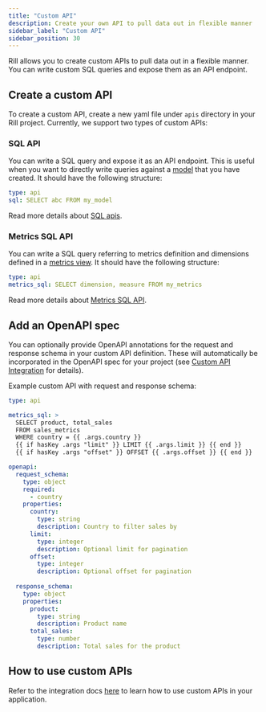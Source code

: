 ```yaml
---
title: "Custom API"
description: Create your own API to pull data out in flexible manner 
sidebar_label: "Custom API"
sidebar_position: 30
---
```


Rill allows you to create custom APIs to pull data out in a flexible manner. You can write custom SQL queries and expose them as an API endpoint.

## Create a custom API

To create a custom API, create a new yaml file under `apis` directory in your Rill project. Currently, we support two types of custom APIs:

### SQL API

You can write a SQL query and expose it as an API endpoint. This is useful when you want to directly write queries against a [model](/build/models/models.md) that you have created. It should have the following structure:
    
```yaml
type: api
sql: SELECT abc FROM my_model
```

Read more details about [SQL apis](./sql-api.md).

### Metrics SQL API

You can write a SQL query referring to metrics definition and dimensions defined in a [metrics view](/build/metrics-view/metrics-view.md). 
It should have the following structure:
    
```yaml
type: api
metrics_sql: SELECT dimension, measure FROM my_metrics
```

Read more details about [Metrics SQL API](./metrics-sql-api.md).

## Add an OpenAPI spec

You can optionally provide OpenAPI annotations for the request and response schema in your custom API definition. These will automatically be incorporated in the OpenAPI spec for your project (see [Custom API Integration](/integrate/custom-api.md) for details).

Example custom API with request and response schema:

```yaml
type: api

metrics_sql: >
  SELECT product, total_sales
  FROM sales_metrics
  WHERE country = {{ .args.country }}
  {{ if hasKey .args "limit" }} LIMIT {{ .args.limit }} {{ end }}
  {{ if hasKey .args "offset" }} OFFSET {{ .args.offset }} {{ end }}

openapi:
  request_schema:
    type: object
    required:
      - country
    properties:
      country:
        type: string
        description: Country to filter sales by
      limit:
        type: integer
        description: Optional limit for pagination
      offset:
        type: integer
        description: Optional offset for pagination
  
  response_schema:
    type: object
    properties:
      product:
        type: string
        description: Product name
      total_sales:
        type: number
        description: Total sales for the product
```

## How to use custom APIs

Refer to the integration docs [here](/integrate/custom-api.md) to learn how to use custom APIs in your application.

